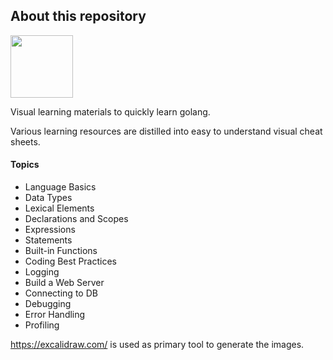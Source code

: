 ## About this repository
<img src="https://go.dev/blog/go-brand/Go-Logo/PNG/Go-Logo_Blue.png"  width="100" height="100">


Visual learning materials to quickly learn golang.

Various learning resources are distilled into easy to understand visual cheat sheets.

#### Topics
- Language Basics
- Data Types
- Lexical Elements
- Declarations and Scopes
- Expressions
- Statements
- Built-in Functions
- Coding Best Practices
- Logging
- Build a Web Server
- Connecting to DB
- Debugging
- Error Handling
- Profiling

https://excalidraw.com/ is used as primary tool to generate the images.
